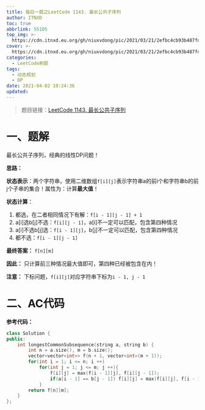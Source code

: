 ```yaml
---
title: 每日一题之LeetCode 1143. 最长公共子序列
author: ITNXD
toc: true
abbrlink: 55105
top_img: >-
  https://cdn.itnxd.eu.org/gh/niuxvdong/pic/2021/03/21/2efbc4cb93b487fd05b4faaa113a1b7d.png
cover: >-
  https://cdn.itnxd.eu.org/gh/niuxvdong/pic/2021/03/21/2efbc4cb93b487fd05b4faaa113a1b7d.png
categories:
  - LeetCode刷题
tags:
  - 动态规划
  - DP
date: 2021-04-02 10:24:36
updated:
---
```






> 题目链接：[LeetCode 1143. 最长公共子序列](https://leetcode-cn.com/problems/longest-common-subsequence/)





# 一、题解





最长公共子序列，经典的线性DP问题！



**思路：**

**状态表示**：两个字符串，使用二维数组`f[i][j]`表示字符串a的前i个和字符串b的前j个子串的集合！属性为：计算**最大值**！

**状态计算**：

1. 都选，在二者相同情况下有解：`f[i - 1][j - 1] + 1`
2. a[i]选b[j]不选：`f[i][j - 1]`，a[i]不一定可以匹配，包含第四种情况
3. a[i]不选b[j]选：`f[i - 1][j]`，b[j]不一定可以匹配，包含第四种情况
4. 都不选：`f[i - 1][j - 1]`

**最终答案：** `f[n][m]`



**因此：** 只计算前三种情况最大值即可，第四种已经被包含在内！

**注意：** 下标问题，`f[i][j]`对应字符串下标为`i - 1, j - 1`





# 二、AC代码





**参考代码：**



```c++
class Solution {
public:
    int longestCommonSubsequence(string a, string b) {
        int n = a.size(), m = b.size();
        vector<vector<int>> f(n + 1, vector<int>(m + 1));
        for(int i = 1; i <= n; i ++)
            for(int j = 1; j <= m; j ++){
                f[i][j] = max(f[i - 1][j], f[i][j - 1]);
                if(a[i - 1] == b[j - 1]) f[i][j] = max(f[i][j], f[i - 1][j - 1] + 1);
            }
        return f[n][m];
    }
};
```

